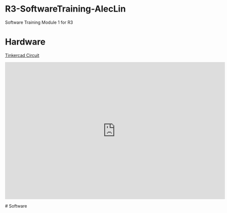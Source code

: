 # R3-SoftwareTraining-AlecLin
Software Training Module 1 for R3

# Hardware
[Tinkercad Circuit](https://www.tinkercad.com/things/4NrpbiozkF0)

<dl>
  <iframe width="725" height="453" src="https://www.tinkercad.com/embed/4NrpbiozkF0?editbtn=1" frameborder="0" marginwidth="0" marginheight="0" scrolling="no"></iframe>  
</dl>
# Software
